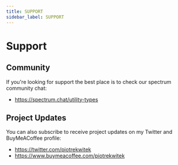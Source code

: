 ```yaml
---
title: SUPPORT
sidebar_label: SUPPORT
---
```

# Support

## Community

If you're looking for support the best place is to check our spectrum community chat:
- https://spectrum.chat/utility-types

## Project Updates

You can also subscribe to receive project updates on my Twitter and BuyMeACoffee profile:
- https://twitter.com/piotrekwitek
- https://www.buymeacoffee.com/piotrekwitek

